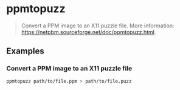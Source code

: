 # ppmtopuzz

> Convert a PPM image to an X11 puzzle file. More information: <https://netpbm.sourceforge.net/doc/ppmtopuzz.html>.

## Examples

### Convert a PPM image to an X11 puzzle file

```bash
ppmtopuzz path/to/file.ppm > path/to/file.puzz
```
